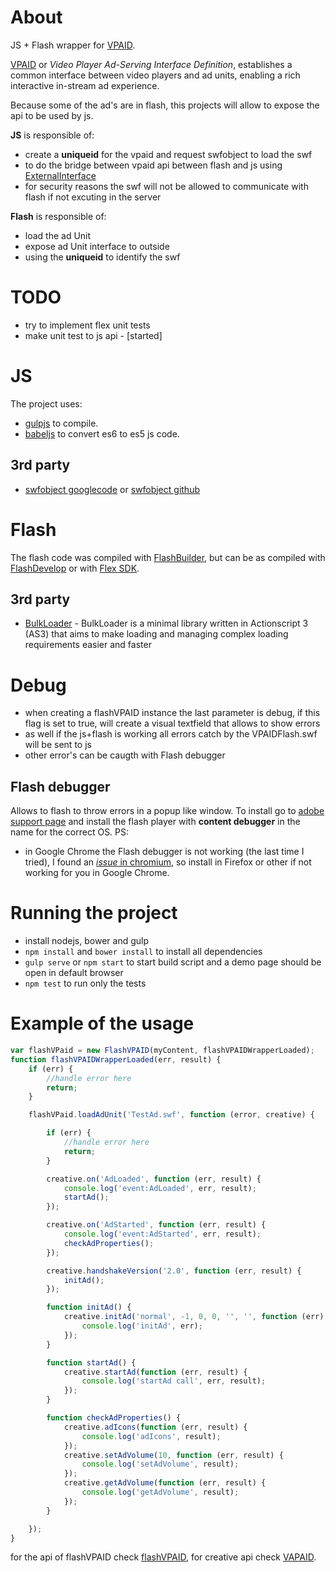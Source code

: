 About
===============
JS + Flash wrapper for [VPAID](http://www.iab.net/vpaid).

[VPAID](http://www.iab.net/vpaid) or *Video Player Ad-Serving Interface Definition*, establishes a common interface between video players and ad units, enabling a rich interactive in-stream ad experience.

Because some of the ad's are in flash, this projects will allow to expose the api to be used by js.

**JS** is responsible of:
  - create a **uniqueid** for the vpaid and request swfobject to load the swf
  - to do the bridge between vpaid api between flash and js using [ExternalInterface](http://help.adobe.com/en_US/FlashPlatform/reference/actionscript/3/flash/external/ExternalInterface.html)
  - for security reasons the swf will not be allowed to communicate with flash if not excuting in the server

**Flash** is responsible of:
  - load the ad Unit
  - expose ad Unit interface to outside
  - using the **uniqueid** to identify the swf

TODO
===============
  - try to implement flex unit tests
  - make unit test to js api - [started]

JS
==

The project uses:
  - [gulpjs](http://gulpjs.com/) to compile.
  - [babeljs](https://babeljs.io) to convert es6 to es5 js code.

3rd party
---------
  - [swfobject googlecode](https://code.google.com/p/swfobject/) or [swfobject github](https://github.com/swfobject/swfobject)

Flash
==============

The flash code was compiled with [FlashBuilder](http://www.adobe.com/uk/products/flash-builder.html), but can be as compiled with [FlashDevelop](http://www.flashdevelop.org/) or with [Flex SDK](http://www.adobe.com/devnet/flex/flex-sdk-download.html).

3rd party
---------
  - [BulkLoader](https://github.com/arthur-debert/BulkLoader) - BulkLoader is a minimal library written in Actionscript 3 (AS3) that aims to make loading and managing complex loading requirements easier and faster

Debug
=====
  - when creating a flashVPAID instance the last parameter is debug, if this flag is set to true, will create a visual textfield that allows to show errors
  - as well if the js+flash is working all errors catch by the VPAIDFlash.swf will be sent to js
  - other error's can be caugth with Flash debugger

Flash debugger
--------------
Allows to flash to throw errors in a popup like window. To install go to [adobe support page](https://www.adobe.com/support/flashplayer/downloads.html) and install the flash player with **content debugger** in the name for the correct OS.
PS:
  - in Google Chrome the Flash debugger is not working (the last time I tried), I found an [*issue* in chromium](https://code.google.com/p/chromium/issues/detail?id=478056), so install in Firefox or other if not working for you in Google Chrome.

Running the project
===================

  - install nodejs, bower and gulp
  - `npm install` and `bower install` to install all dependencies
  - `gulp serve` or `npm start` to start build script and a demo page should be open in default browser
  - `npm test` to run only the tests

Example of the usage
==========================================

```javascript
var flashVPaid = new FlashVPAID(myContent, flashVPAIDWrapperLoaded);
function flashVPAIDWrapperLoaded(err, result) {
    if (err) {
        //handle error here
        return;
    }

    flashVPaid.loadAdUnit('TestAd.swf', function (error, creative) {

        if (err) {
            //handle error here
            return;
        }

        creative.on('AdLoaded', function (err, result) {
            console.log('event:AdLoaded', err, result);
            startAd();
        });

        creative.on('AdStarted', function (err, result) {
            console.log('event:AdStarted', err, result);
            checkAdProperties();
        });

        creative.handshakeVersion('2.0', function (err, result) {
            initAd();
        });

        function initAd() {
            creative.initAd('normal', -1, 0, 0, '', '', function (err) {
                console.log('initAd', err);
            });
        }

        function startAd() {
            creative.startAd(function (err, result) {
                console.log('startAd call', err, result);
            });
        }

        function checkAdProperties() {
            creative.adIcons(function (err, result) {
                console.log('adIcons', result);
            });
            creative.setAdVolume(10, function (err, result) {
                console.log('setAdVolume', result);
            });
            creative.getAdVolume(function (err, result) {
                console.log('getAdVolume', result);
            });
        }

    });
}
```

for the api of flashVPAID check [flashVPAID](js/flashVPAID.js), for creative api check [VAPAID](js/VPAID.js).


